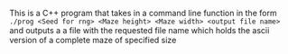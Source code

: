 This is a C++ program that takes in a command line function in the form <br>
```./prog <Seed for rng> <Maze height> <Maze width> <output file name>``` <br>
and outputs a a file with the requested file name which holds the ascii version of a complete maze of specified size

